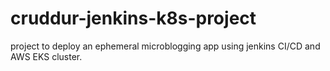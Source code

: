 # cruddur-jenkins-k8s-project
project to deploy an ephemeral microblogging app using jenkins CI/CD and AWS EKS cluster.

